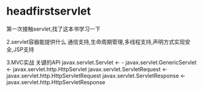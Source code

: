 # headfirstservlet
第一次接触servlet,找了这本书学习一下

2.servlet容器能提供什么
通信支持,生命周期管理,多线程支持,声明方式实现安全,JSP支持

3.MVC实战
关键的API
javax.servlet.Servlet <- - javax.servlet.GenericServlet <- javax.servlet.http.HttpServlet
javax.servlet.ServletRequest <- javax.servlet.http.HttpServletRequest
javax.servlet.ServletResponse <- javax.servlet.http.HttpServletResponse
